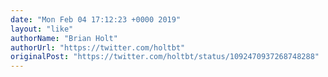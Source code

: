 ```yaml
---
date: "Mon Feb 04 17:12:23 +0000 2019"
layout: "like"
authorName: "Brian Holt"
authorUrl: "https://twitter.com/holtbt"
originalPost: "https://twitter.com/holtbt/status/1092470937268748288"
---
```

